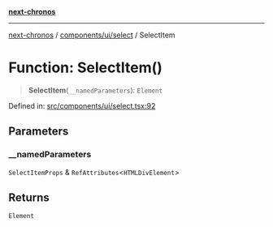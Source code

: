 [**next-chronos**](../../../../README.md)

***

[next-chronos](../../../../README.md) / [components/ui/select](../README.md) / SelectItem

# Function: SelectItem()

> **SelectItem**(`__namedParameters`): `Element`

Defined in: [src/components/ui/select.tsx:92](https://github.com/Bababum95/next-chronos/blob/41860730c8dd12c16699269e1eee86402c8d1a9f/src/components/ui/select.tsx#L92)

## Parameters

### \_\_namedParameters

`SelectItemProps` & `RefAttributes`\<`HTMLDivElement`\>

## Returns

`Element`
